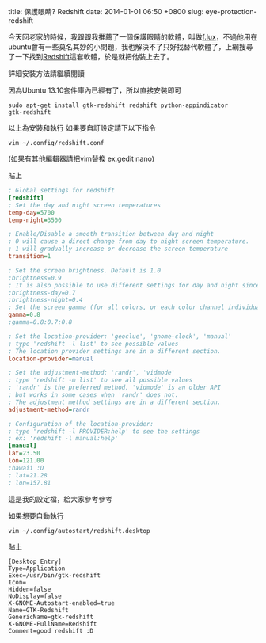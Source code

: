 title: 保護眼睛? Redshift
date: 2014-01-01 06:50 +0800
slug: eye-protection-redshift

今天回老家的時候，我跟跟我推薦了一個保護眼睛的軟體，叫做[f.lux](http://justgetflux.com/)，不過他用在ubuntu會有一些莫名其妙的小問題，我也解決不了只好找替代軟體了，上網搜尋了一下找到[Redshift](http://jonls.dk/redshift/)這套軟體，於是就把他裝上去了。

詳細安裝方法請繼續閱讀
<!-- PELICAN_END_SUMMARY -->

因為Ubuntu 13.10套件庫內已經有了，所以直接安裝即可

    sudo apt-get install gtk-redshift redshift python-appindicator
    gtk-redshift

以上為安裝和執行
如果要自訂設定請下以下指令

    vim ~/.config/redshift.conf

(如果有其他編輯器請把vim替換 ex.gedit nano)

貼上
```ini redshift.conf
; Global settings for redshift
[redshift]
; Set the day and night screen temperatures
temp-day=5700
temp-night=3500

; Enable/Disable a smooth transition between day and night
; 0 will cause a direct change from day to night screen temperature. 
; 1 will gradually increase or decrease the screen temperature
transition=1

; Set the screen brightness. Default is 1.0
;brightness=0.9
; It is also possible to use different settings for day and night since version 1.8.
;brightness-day=0.7
;brightness-night=0.4
; Set the screen gamma (for all colors, or each color channel individually)
gamma=0.8
;gamma=0.8:0.7:0.8

; Set the location-provider: 'geoclue', 'gnome-clock', 'manual'
; type 'redshift -l list' to see possible values
; The location provider settings are in a different section.
location-provider=manual

; Set the adjustment-method: 'randr', 'vidmode'
; type 'redshift -m list' to see all possible values
; 'randr' is the preferred method, 'vidmode' is an older API
; but works in some cases when 'randr' does not.
; The adjustment method settings are in a different section.
adjustment-method=randr

; Configuration of the location-provider:
; type 'redshift -l PROVIDER:help' to see the settings
; ex: 'redshift -l manual:help'
[manual]
lat=23.50
lon=121.00
;hawaii :D
; lat=21.28
; lon=157.81

```
這是我的設定檔，給大家參考參考


如果想要自動執行

    vim ~/.config/autostart/redshift.desktop

貼上
```desktop redshift.desktop
[Desktop Entry]
Type=Application
Exec=/usr/bin/gtk-redshift
Icon=
Hidden=false
NoDisplay=false
X-GNOME-Autostart-enabled=true
Name=GTK-Redshift
GenericName=gtk-redshift
X-GNOME-FullName=Redshift
Comment=good redshift :D
```